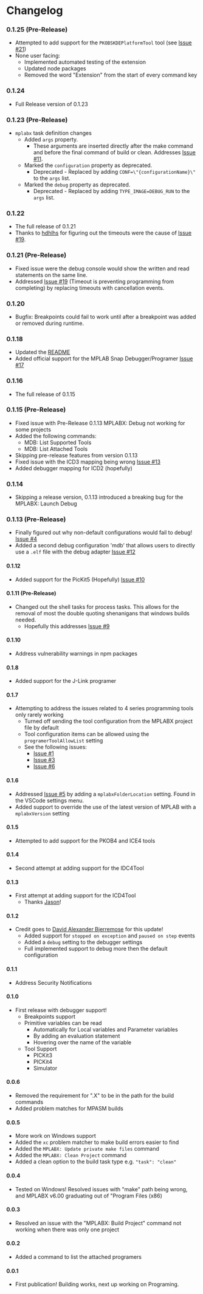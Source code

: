 # Changelog

### 0.1.25 (Pre-Release)
* Attempted to add support for the `PKOBSKDEPlatformTool` tool (see [Issue #21](https://github.com/callwyat/mplab-extension/issues/21))
* None user facing:
    * Implemented automated testing of the extension
    * Updated node packages
    * Removed the word "Extension" from the start of every command key

### 0.1.24
* Full Release version of 0.1.23

### 0.1.23 (Pre-Release)
* `mplabx` task definition changes
    * Added `args` property.
        * These arguments are inserted directly after the make command and before the final command of build or clean. Addresses [Issue #11](https://github.com/callwyat/mplab-extension/issues/11).
    * Marked the `configuration` property as deprecated.
        * Deprecated - Replaced by adding `CONF=\"{configurationName}\"` to the `args` list.
    * Marked the `debug` property as deprecated.
        * Deprecated - Replaced by adding `TYPE_IMAGE=DEBUG_RUN` to the `args` list.

### 0.1.22
* The full release of 0.1.21
* Thanks to [hdhlhs](https://github.com/hdhlhs) for figuring out the timeouts were the cause of [Issue #19](https://github.com/callwyat/mplab-extension/issues/19).

### 0.1.21 (Pre-Release)
* Fixed issue were the debug console would show the written and read statements on the same line.
* Addressed [Issue #19](https://github.com/callwyat/mplab-extension/issues/19) (Timeout is preventing programming from completing) by replacing timeouts with cancellation events.

### 0.1.20
* Bugfix: Breakpoints could fail to work until after a breakpoint was added or removed during runtime.

### 0.1.18
* Updated the [README](./readme.md)
* Added official support for the MPLAB Snap Debugger/Programer [Issue #17](https://github.com/callwyat/mplab-extension/issues/17)

### 0.1.16
* The full release of 0.1.15

### 0.1.15 (Pre-Release)
* Fixed issue with Pre-Release 0.1.13 MPLABX: Debug not working for some projects
* Added the following commands:
    * MDB: List Supported Tools
    * MDB: List Attached Tools
* Skipping pre-release features from version 0.1.13
* Fixed issue with the ICD3 mapping being wrong [Issue #13](https://github.com/callwyat/mplab-extension/issues/13)
* Added debugger mapping for ICD2 (hopefully)

### 0.1.14
* Skipping a release version, 0.1.13 introduced a breaking bug for the MPLABX: Launch Debug

### 0.1.13 (Pre-Release)
* Finally figured out why non-default configurations would fail to debug! [Issue #4](https://github.com/callwyat/mplab-extension/issues/4)
* Added a second debug configuration 'mdb' that allows users to directly use a `.elf` file with the debug adapter [Issue #12](https://github.com/callwyat/mplab-extension/issues/12)

#### 0.1.12
* Added support for the PicKit5 (Hopefully) [Issue #10](https://github.com/callwyat/mplab-extension/issues/10)
#### 0.1.11 (Pre-Release)
* Changed out the shell tasks for process tasks. This allows for the removal of most the double quoting shenanigans that windows builds needed.
    * Hopefully this addresses [Issue #9](https://github.com/callwyat/mplab-extension/issues/9)
#### 0.1.10
* Address vulnerability warnings in npm packages
#### 0.1.8
* Added support for the J-Link programer
#### 0.1.7
* Attempting to address the issues related to 4 series programming tools only rarely working
    * Turned off sending the tool configuration from the MPLABX project file by default
    * Tool configuration items can be allowed using the `programerToolAllowList` setting
    * See the following issues:
        * [Issue #1](https://github.com/callwyat/mplab-extension/issues/1)
        * [Issue #3](https://github.com/callwyat/mplab-extension/issues/3)
        * [Issue #6](https://github.com/callwyat/mplab-extension/issues/6)
#### 0.1.6
* Addressed [Issue #5](https://github.com/callwyat/mplab-extension/issues/5) by adding a `mplabxFolderLocation` setting. Found in the VSCode settings menu.
* Added support to override the use of the latest version of MPLAB with a `mplabxVersion` setting
#### 0.1.5
* Attempted to add support for the PKOB4 and ICE4 tools
#### 0.1.4
* Second attempt at adding support for the IDC4Tool
#### 0.1.3
* First attempt at adding support for the ICD4Tool
    * Thanks [Jason](https://github.com/jasonkelly214)!
#### 0.1.2
* Credit goes to [David Alexander Bjerremose](https://github.com/DaBs) for this update!
    * Added support for `stopped on exception` and `paused on step` events
    * Added a `debug` setting to the debugger settings
    * Full implemented support to debug more then the default configuration
#### 0.1.1
* Address Security Notifications
#### 0.1.0
* First release with debugger support!
    * Breakpoints support
    * Primitive variables can be read
        * Automatically for Local variables and Parameter variables
        * By adding an evaluation statement
        * Hovering over the name of the variable
    * Tool Support
        * PICKit3
        * PICKit4
        * Simulator
#### 0.0.6
* Removed the requirement for ".X" to be in the path for the build commands
* Added problem matches for MPASM builds
#### 0.0.5
* More work on Windows support
* Added the `xc` problem matcher to make build errors easier to find
* Added the `MPLABX: Update private make files` command
* Added the `MPLABX: Clean Project` command
* Added a clean option to the build task type e.g. `"task": "clean"`
#### 0.0.4
* Tested on Windows! Resolved issues with "make" path being wrong, and MPLABX v6.00 graduating out of "Program Files (x86)
#### 0.0.3
* Resolved an issue with the "MPLABX: Build Project" command not working when there was only one project
#### 0.0.2
* Added a command to list the attached programers
#### 0.0.1
* First publication! Building works, next up working on Programing.

